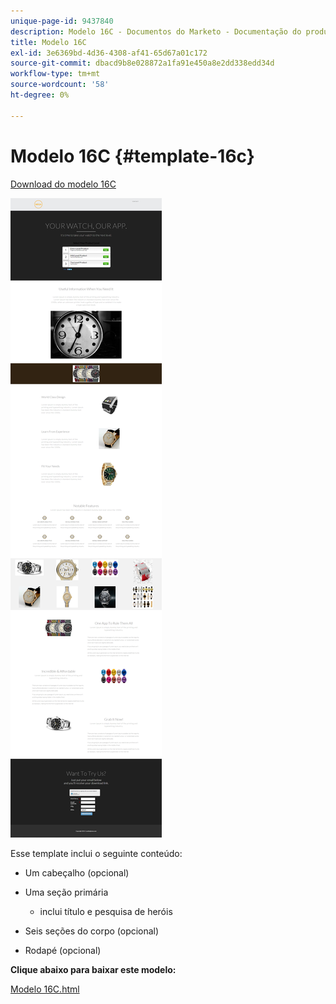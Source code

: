 ```yaml
---
unique-page-id: 9437840
description: Modelo 16C - Documentos do Marketo - Documentação do produto
title: Modelo 16C
exl-id: 3e6369bd-4d36-4308-af41-65d67a01c172
source-git-commit: dbacd9b8e028872a1fa91e450a8e2dd338edd34d
workflow-type: tm+mt
source-wordcount: '58'
ht-degree: 0%

---
```


# Modelo 16C {#template-16c}

[Download do modelo 16C](https://experienceleague.adobe.com/landing/marketo/lp-templates/template-16c.html)

![](assets/image2015-8-14-12-3a58-3a46.png)

Esse template inclui o seguinte conteúdo:

* Um cabeçalho (opcional)
* Uma seção primária

   * inclui título e pesquisa de heróis

* Seis seções do corpo (opcional)
* Rodapé (opcional)

**Clique abaixo para baixar este modelo:**

[Modelo 16C.html](https://experienceleague.adobe.com/landing/marketo/lp-templates/template-16c.html)
